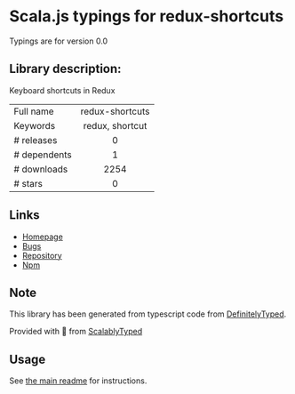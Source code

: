 
# Scala.js typings for redux-shortcuts

Typings are for version 0.0

## Library description:
Keyboard shortcuts in Redux

|                    |                 |
| ------------------ | :-------------: |
| Full name          | redux-shortcuts |
| Keywords           | redux, shortcut |
| # releases         | 0 |
| # dependents       | 1 |
| # downloads        | 2254 |
| # stars            | 0 |

## Links
- [Homepage](https://github.com/nak2k/node-redux-shortcuts)
- [Bugs](https://github.com/nak2k/node-redux-shortcuts/issues)
- [Repository](https://github.com/nak2k/node-redux-shortcuts)
- [Npm](https://www.npmjs.com/package/redux-shortcuts)
    


## Note
This library has been generated from typescript code from [DefinitelyTyped](https://definitelytyped.org).

Provided with :purple_heart: from [ScalablyTyped](https://github.com/oyvindberg/ScalablyTyped)

## Usage
See [the main readme](../../readme.md) for instructions.


